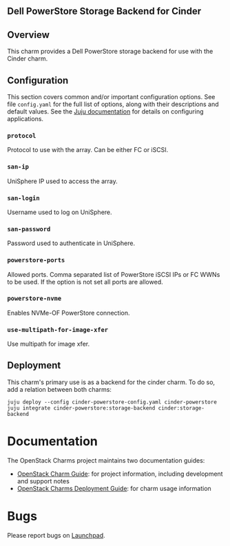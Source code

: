 Dell PowerStore Storage Backend for Cinder
-----------------------------------------

## Overview

This charm provides a Dell PowerStore storage backend for use with the Cinder charm.

## Configuration

This section covers common and/or important configuration options. See file `config.yaml` for the full list of options, along with their descriptions and default values. See the [Juju documentation][juju-docs-config-apps] for details on configuring applications.

[juju-docs-config-apps]: https://juju.is/docs/juju/juju-config

### `protocol`

Protocol to use with the array. Can be either FC or iSCSI.

### `san-ip`

UniSphere IP used to access the array.

### `san-login`

Username used to log on UniSphere.

### `san-password`

Password used to authenticate in UniSphere.

### `powerstore-ports`

Allowed ports. Comma separated list of PowerStore iSCSI IPs or FC WWNs to be used. If the option is not set all ports are allowed.

### `powerstore-nvme`

Enables NVMe-OF PowerStore connection.

### `use-multipath-for-image-xfer`

Use multipath for image xfer.


## Deployment

This charm's primary use is as a backend for the cinder charm. To do so, add a relation between both charms:
   
    juju deploy --config cinder-powerstore-config.yaml cinder-powerstore
    juju integrate cinder-powerstore:storage-backend cinder:storage-backend


# Documentation

The OpenStack Charms project maintains two documentation guides:

* [OpenStack Charm Guide][cg]: for project information, including development
  and support notes
* [OpenStack Charms Deployment Guide][cdg]: for charm usage information

[cg]: https://docs.openstack.org/charm-guide
[cdg]: https://docs.openstack.org/project-deploy-guide/charm-deployment-guide

# Bugs

Please report bugs on [Launchpad](https://bugs.launchpad.net/charm-cinder-powerstore/+filebug).
